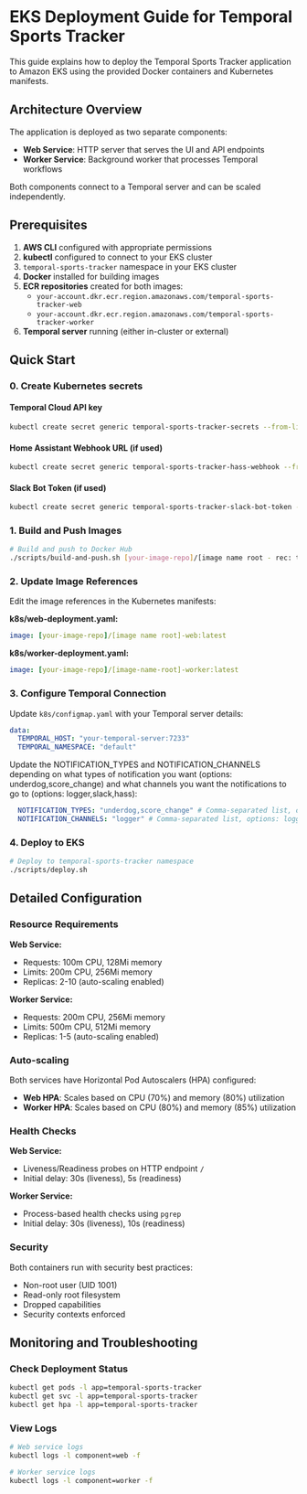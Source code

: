 # EKS Deployment Guide for Temporal Sports Tracker

This guide explains how to deploy the Temporal Sports Tracker application to Amazon EKS using the provided Docker containers and Kubernetes manifests.

## Architecture Overview

The application is deployed as two separate components:

- **Web Service**: HTTP server that serves the UI and API endpoints
- **Worker Service**: Background worker that processes Temporal workflows

Both components connect to a Temporal server and can be scaled independently.

## Prerequisites

1. **AWS CLI** configured with appropriate permissions
2. **kubectl** configured to connect to your EKS cluster
3. `temporal-sports-tracker` namespace in your EKS cluster
3. **Docker** installed for building images
4. **ECR repositories** created for both images:
   - `your-account.dkr.ecr.region.amazonaws.com/temporal-sports-tracker-web`
   - `your-account.dkr.ecr.region.amazonaws.com/temporal-sports-tracker-worker`
5. **Temporal server** running (either in-cluster or external)

## Quick Start

### 0. Create Kubernetes secrets 

#### Temporal Cloud API key

```bash
kubectl create secret generic temporal-sports-tracker-secrets --from-literal=TEMPORAL_API_KEY=your-api-key-value --namespace temporal-sports-tracker
```

#### Home Assistant Webhook URL (if used)

```bash
kubectl create secret generic temporal-sports-tracker-hass-webhook --from-literal=HASS_WEBHOOK_URL=your-web-hook-url --namespace temporal-sports-tracker
```

#### Slack Bot Token (if used)

```bash
kubectl create secret generic temporal-sports-tracker-slack-bot-token --from-literal=SLACK_BOT_TOKEN=your-web-hook-url --namespace temporal-sports-tracker
```

### 1. Build and Push Images

```bash
# Build and push to Docker Hub
./scripts/build-and-push.sh [your-image-repo]/[image name root - rec: temporal-sports-tracker] latest
```

### 2. Update Image References

Edit the image references in the Kubernetes manifests:

**k8s/web-deployment.yaml:**
```yaml
image: [your-image-repo]/[image name root]-web:latest
```

**k8s/worker-deployment.yaml:**
```yaml
image: [your-image-repo]/[image-name-root]-worker:latest
```

### 3. Configure Temporal Connection

Update `k8s/configmap.yaml` with your Temporal server details:

```yaml
data:
  TEMPORAL_HOST: "your-temporal-server:7233"
  TEMPORAL_NAMESPACE: "default"
```
Update the NOTIFICATION_TYPES and NOTIFICATION_CHANNELS depending on what types of notification you want (options: underdog,score_change) and what channels you want the notifications to go to (options: logger,slack,hass):

```yaml
  NOTIFICATION_TYPES: "underdog,score_change" # Comma-separated list, options: underdog,score_change
  NOTIFICATION_CHANNELS: "logger" # Comma-separated list, options: logger,slack,hass
```

### 4. Deploy to EKS

```bash
# Deploy to temporal-sports-tracker namespace
./scripts/deploy.sh
```

## Detailed Configuration

### Resource Requirements

**Web Service:**
- Requests: 100m CPU, 128Mi memory
- Limits: 200m CPU, 256Mi memory
- Replicas: 2-10 (auto-scaling enabled)

**Worker Service:**
- Requests: 200m CPU, 256Mi memory
- Limits: 500m CPU, 512Mi memory
- Replicas: 1-5 (auto-scaling enabled)

### Auto-scaling

Both services have Horizontal Pod Autoscalers (HPA) configured:

- **Web HPA**: Scales based on CPU (70%) and memory (80%) utilization
- **Worker HPA**: Scales based on CPU (80%) and memory (85%) utilization

### Health Checks

**Web Service:**
- Liveness/Readiness probes on HTTP endpoint `/`
- Initial delay: 30s (liveness), 5s (readiness)

**Worker Service:**
- Process-based health checks using `pgrep`
- Initial delay: 30s (liveness), 10s (readiness)

### Security

Both containers run with security best practices:
- Non-root user (UID 1001)
- Read-only root filesystem
- Dropped capabilities
- Security contexts enforced

## Monitoring and Troubleshooting

### Check Deployment Status

```bash
kubectl get pods -l app=temporal-sports-tracker
kubectl get svc -l app=temporal-sports-tracker
kubectl get hpa -l app=temporal-sports-tracker
```

### View Logs

```bash
# Web service logs
kubectl logs -l component=web -f

# Worker service logs
kubectl logs -l component=worker -f
```
